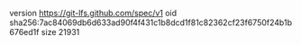version https://git-lfs.github.com/spec/v1
oid sha256:7ac84069db6d633ad90f4f431c1b8dcd1f81c82362cf23f6750f24b1b676ed1f
size 21931
